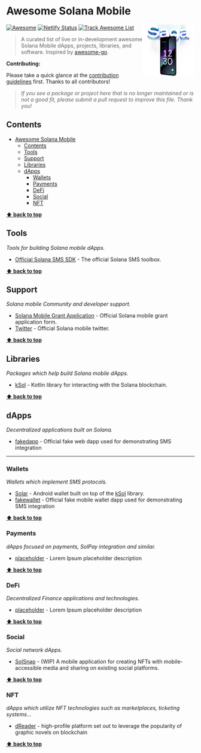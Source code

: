 # Awesome Solana Mobile

<a href="https://solanamobile.com/"><img align="right" width="140" src="./saga.png" alt="awesome-solana-mobile" title="awesome-solana-mobile" /></a>

[![Awesome](https://cdn.rawgit.com/sindresorhus/awesome/d7305f38d29fed78fa85652e3a63e154dd8e8829/media/badge.svg)](https://github.com/sindresorhus/awesome)
[![Netlify Status](https://api.netlify.com/api/v1/badges/83a6dcbe-0da6-433e-b586-f68109286bd5/deploy-status)](#todo)
[![Track Awesome List](https://www.trackawesomelist.com/badge.svg)](https://www.trackawesomelist.com/avelino/awesome-solana-mobile/)

> A curated list of live or in-development awesome Solana Mobile dApps, projects, libraries, and software. Inspired by [awesome-go](https://github.com/vinta/awesome-go).

**Contributing:**

Please take a quick glance at the [contribution guidelines](https://github.com/unofficial-saga-devs/awesome-solana-mobile/blob/main/CONTRIBUTING.md) first. Thanks to all contributors!

> _If you see a package or project here that is no longer maintained or is not a good fit, please submit a pull request to improve this file. Thank you!_

## Contents

- [Awesome Solana Mobile](#awesome-solana-mobile)
  - [Contents](#contents)
  - [Tools](#tools)
  - [Support](#support)
  - [Libraries](#libraries)
  - [dApps](#dapps)
    - [Wallets](#wallets)
    - [Payments](#payments)
    - [DeFi](#defi)
    - [Social](#social)
    - [NFT](#nft)

**[⬆ back to top](#contents)**

## Tools

_Tools for building Solana mobile dApps._

- [Official Solana SMS SDK](https://github.com/solana-mobile/solana-mobile-stack-sdk) - The official Solana SMS toolbox.

**[⬆ back to top](#contents)**

## Support

_Solana mobile Community and developer support._

- [Solana Mobile Grant Application](https://share.hsforms.com/17ieOT2CNT_SHx0RTjvLa_A5lohw) - Official Solana mobile grant application form.
- [Twitter](https://mobile.twitter.com/solanamobile) - Official Solana mobile twitter.

**[⬆ back to top](#contents)**

## Libraries

_Packages which help build Solana mobile dApps._

- [kSol](https://github.com/dlgrech/ksol) - Kotlin library for interacting with the Solana blockchain.

**[⬆ back to top](#contents)**

## dApps

_Decentralized applications built on Solana._

- [fakedapp](https://github.com/solana-mobile/mobile-wallet-adapter/tree/main/android/fakedapp) - Official fake web dapp used for demonstrating SMS integration

---

### Wallets

_Wallets which implement SMS protocols._

- [Solar](https://github.com/dlgrech/solar-wallet) - Android wallet built on top of the [kSol](https://github.com/dlgrech/ksol) library.
- [fakewallet](https://github.com/solana-mobile/mobile-wallet-adapter/tree/main/android/fakewallet) - Official fake mobile wallet dapp used for demonstrating SMS integration

**[⬆ back to top](#contents)**

### Payments

_dApps focused on payments, SolPay integration and similar._

- [placeholder](#TODO) - Lorem Ipsum placeholder description

**[⬆ back to top](#contents)**

### DeFi

_Decentralized Finance applications and technologies._

- [placeholder](#TODO) - Lorem Ipsum placeholder description

**[⬆ back to top](#contents)**

### Social

_Social network dApps._

- [SolSnap](https://github.com/kokokale/solsnap) - (WIP) A mobile application for creating NFTs with mobile-accessible media and sharing on existing social platforms.

**[⬆ back to top](#contents)**

### NFT

_dApps which utilize NFT technologies such as marketplaces, ticketing systems..._

- [dReader](https://dreader.io) - high-profile platform set out to leverage the popularity of graphic novels on blockchain

**[⬆ back to top](#contents)**

